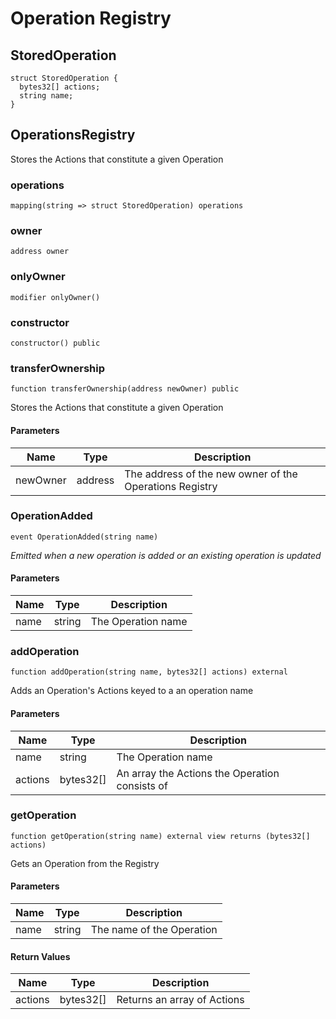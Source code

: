# Operation Registry

## StoredOperation

```solidity
struct StoredOperation {
  bytes32[] actions;
  string name;
}
```

## OperationsRegistry

Stores the Actions that constitute a given Operation

### operations

```solidity
mapping(string => struct StoredOperation) operations
```

### owner

```solidity
address owner
```

### onlyOwner

```solidity
modifier onlyOwner()
```

### constructor

```solidity
constructor() public
```

### transferOwnership

```solidity
function transferOwnership(address newOwner) public
```

Stores the Actions that constitute a given Operation

#### Parameters

| Name     | Type    | Description                                             |
| -------- | ------- | ------------------------------------------------------- |
| newOwner | address | The address of the new owner of the Operations Registry |

### OperationAdded

```solidity
event OperationAdded(string name)
```

_Emitted when a new operation is added or an existing operation is updated_

#### Parameters

| Name | Type   | Description        |
| ---- | ------ | ------------------ |
| name | string | The Operation name |

### addOperation

```solidity
function addOperation(string name, bytes32[] actions) external
```

Adds an Operation's Actions keyed to a an operation name

#### Parameters

| Name    | Type       | Description                                    |
| ------- | ---------- | ---------------------------------------------- |
| name    | string     | The Operation name                             |
| actions | bytes32\[] | An array the Actions the Operation consists of |

### getOperation

```solidity
function getOperation(string name) external view returns (bytes32[] actions)
```

Gets an Operation from the Registry

#### Parameters

| Name | Type   | Description               |
| ---- | ------ | ------------------------- |
| name | string | The name of the Operation |

#### Return Values

| Name    | Type       | Description                 |
| ------- | ---------- | --------------------------- |
| actions | bytes32\[] | Returns an array of Actions |
